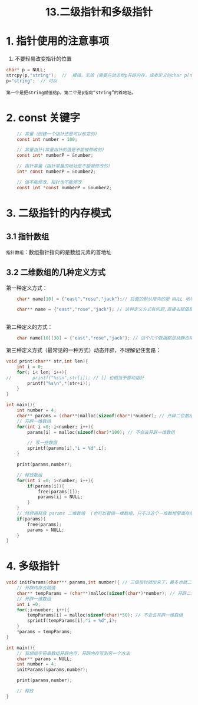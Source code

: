 # <center>13.二级指针和多级指针<center>

# 1. 指针使用的注意事项

1. 不要轻易改变指针的位置


```c++
char* p = NULL;  
strcpy(p,"string");  //  报错，无效（需要先动态给p开辟内存，或者定义时char p[num]这样使用才有效） 
p="string";  // 可以  
```

`第一个是把string赋值给p，第二个是p指向“string”的首地址。`

# 2. const 关键字

```c
    // 常量（创建一个指针还是可以改变的）
    const int number = 100;

    // 常量指针(常量指针的值是不能被修改的)
    const int* numberP = &number;

    // 指针常量（指针常量的地址是不能被修改的）
    int* const numberP = &number2;

    // 值不能修改，指针也不能修改
    const int *const numberP = &number2;
```


# 3. 二级指针的内存模式

## 3.1 指针数组

`指针数组`：数组指针指向的是数组元素的首地址

## 3.2 二维数组的几种定义方式

第一种定义方式：

```c
    char* name[10] = {"east","rose","jack"};// 后面的默认指向的是 NULL 地址，都是在静态常量区

    char** name = {"east","rose","jack"}; // 这种定义方式有问题,直接去赋值那么 c 和 c++ 会把这哥们当做 二级指针。而不是指针数组
    
```

第二种定义的方式：

```c
    char name[10][30] = {"east","rose","jack"}; // 这个几个数据都是从静态常量区copy 到 栈的 buffer里面的
```

第三种定义方式（最常见的一种方式）动态开辟，不理解记住套路：

```c
void print(char** str,int len){
    int i = 0;
    for(; i< len; i++){
//        printf("%s\n",str[i]); // [] 也相当于挪动指针
        printf("%s\n",*(str+i));
    }
}

int main(){
    int number = 4;
    char** params = (char**)malloc(sizeof(char*)*number); // 开辟二位数组
    // 开辟一维数组
    for(int i =0; i<number; i++){
        params[i] = malloc(sizeof(char)*100); // 不会去开辟一维数组

        // 写一些数据
        sprintf(params[i],"i = %d",i);
    }

    print(params,number);

    // 释放数组
    for(int i =0; i<number; i++){
        if(params[i]){
            free(params[i]);
            params[i] = NULL;
        }
    }
    // 然后再释放 params 二维数组  (也可以看做一维数组，只不过这个一维数组里面存放的是元素是 一级数组指针)
    if(params){
        free(params);
        params = NULL;
    }
}
```


# 4. 多级指针

```c
void initParams(char*** params,int number){ // 三级指针就出来了，最多也就二级指针（数组指针）
    // 开辟内存去赋值
    char** tempParams = (char**)malloc(sizeof(char*)*number); // 开辟二位数组
    // 开辟一维数组
    int i =0;
    for(;i<number; i++){
        tempParams[i] = malloc(sizeof(char)*50); // 不会去开辟一维数组
        sprintf(tempParams[i],"i = %d",i);
    }
    *params = tempParams;
}

int main(){
    // 我想给字符串数组开辟内存，开辟内存写到另一个方法
    char** params = NULL;
    int number = 4;
    initParams(&params,number);

    print(params,number);

    // 释放
}
```











